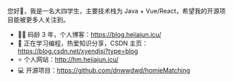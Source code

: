 您好👋，我是一名大四学生，主要技术栈为 Java + Vue/React，希望我的开源项目能被更多人关注到。

- 🧑‍💻 码龄 3 年，个人博客：https://blog.hejiajun.icu/
- 🌱 正在学习编程，热爱知识分享，CSDN 主页：https://blog.csdn.net/xyendjsj?type=blog
- ⭐️ 个人网站：http://hm.hejiajun.icu/
- 💻 开源项目：https://github.com/dnwwdwd/homieMatching
